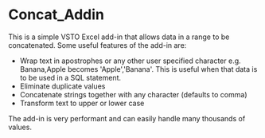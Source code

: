 # Concat_Addin

This is a simple VSTO Excel add-in that allows data in a range to be concatenated.  Some useful features of the add-in are:

* Wrap text in apostrophes or any other user specified character e.g. Banana,Apple becomes 'Apple','Banana'.   This is useful when that data is to be used in a SQL statement.
* Eliminate duplicate values
* Concatenate strings together with any character (defaults to comma)
* Transform text to upper or lower case

The add-in is very performant and can easily handle many thousands of values.  


